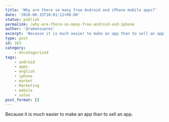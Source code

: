 ```yaml
---
title: 'Why are there so many free Android and iPhone mobile apps?'
date: '2010-06-15T10:01:12+00:00'
status: publish
permalink: /why-are-there-so-many-free-android-and-iphone
author: '@ramonsuarez'
excerpt: 'Because it is much easier to make an app than to sell an app.'
type: post
id: 163
category:
    - Uncategorized
tags:
    - android
    - apps
    - english
    - iphone
    - market
    - Marketing
    - mobile
    - sales
post_format: []
---
```

Because it is much easier to make an app than to sell an app.